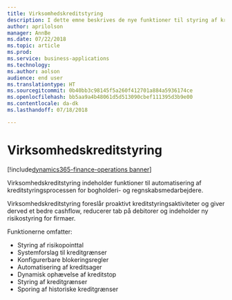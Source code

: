 ```yaml
---
title: Virksomhedskreditstyring
description: I dette emne beskrives de nye funktioner til styring af kredit i en organisation.
author: aprilolson
manager: AnnBe
ms.date: 07/22/2018
ms.topic: article
ms.prod: 
ms.service: business-applications
ms.technology: 
ms.author: aolson
audience: end user
ms.translationtype: HT
ms.sourcegitcommit: 0b40bb3c98145f5a260f412701a884a5936174ce
ms.openlocfilehash: bb5aa9a4b48061d5d513090cbef111395d3b9e00
ms.contentlocale: da-dk
ms.lasthandoff: 07/18/2018

---
```


# <a name="enterprise-credit-management"></a>Virksomhedskreditstyring

[!include[dynamics365-finance-operations banner](../includes/dynamics365-finance-operations.md)]

Virksomhedskreditstyring indeholder funktioner til automatisering af kreditstyringsprocessen for bogholderi- og regnskabsmedarbejdere.

Virksomhedskreditstyring foreslår proaktivt kreditstyringsaktiviteter og giver derved et bedre cashflow, reducerer tab på debitorer og indeholder ny risikostyring for firmaer. 

Funktionerne omfatter: 

- Styring af risikopointtal
- Systemforslag til kreditgrænser
- Konfigurerbare blokeringsregler
- Automatisering af kreditsager
- Dynamisk ophævelse af kreditstop
- Styring af kreditgrænser
- Sporing af historiske kreditgrænser

